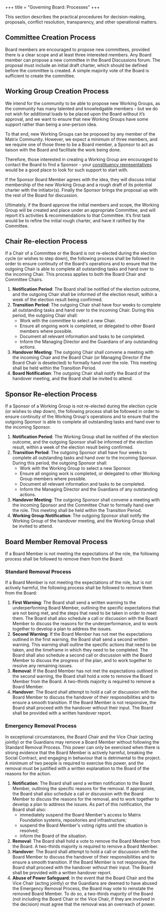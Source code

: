 +++
title = "Governing Board: Processes"
+++

This section describes the practical procedures for decision-making, proposals,
conflict resolution, transparency, and other operational matters.

## Committee Creation Process

Board members are encouraged to propose new committees, provided there is a
clear scope and at least three interested members. Any Board member can propose
a new committee in the Board Discussions forum. The proposal must include an
initial draft charter, which should be defined before the committee is created.
A simple majority vote of the Board is sufficient to create the committee.

## Working Group Creation Process

We intend for the community to be able to propose new Working Groups, as the
community has many talented and knowledgable members - but we do not wish for
additional loads to be placed upon the Board without it’s approval, and we want
to ensure that new Working Groups have some support rather than being a
one-person idea.

To that end, new Working Groups can be proposed by any member of the Matrix
Community. However, we expect a minimum of three members, and we require one of
those three to be a Board member, a Sponsor to act as liaison with the Board
and facilitate the work being done.

Therefore, those interested in creating a Working Group are encouraged to
contact the Board to find a Sponsor - your [constituency representatives](/foundation/governing-board/#elected-representatives)
would be a good place to look for such support to start with.

If the Sponsor Board Member agrees with the idea, they will discuss initial
membership of the new Working Group and a rough draft of its potential charter
with the initiator(s). Finally the Sponsor brings the proposal up with the rest
of the Board for discussion.

Ultimately, if the Board approve the initial members and scope, the Working
Group will be created and place under an appropriate Committee, and will report
it’s activities & recommendations to that Committee. It’s first task would be
to refine the initial rough charter, and have it ratified by the Committee.

## Chair Re-election Process

If a Chair of a Committee or the Board is not re-elected during the election
cycle (or wishes to step down), the following process shall be followed in
order to ensure continuity of the Board's operations and to ensure that the
outgoing Chair is able to complete all outstanding tasks and hand over to the
incoming Chair. This process applies to both the Board Chair and Committee
Chairs.

1. **Notification Period**: The Board shall be notified of the election
   outcome, and the outgoing Chair shall be informed of the election result,
   within a week of the election result being confirmed.
2. **Transition Period**: The outgoing Chair shall have four weeks to complete
   all outstanding tasks and hand over to the incoming Chair. During this period,
   the outgoing Chair shall:
    * Work with the committee to select a new Chair.
    * Ensure all ongoing work is completed, or delegated to other Board members
      where possible.
    * Document all relevant information and tasks to be completed.
    * Inform the Managing Director and the Guardians of any outstanding
      actions.
3. **Handover Meeting**: The outgoing Chair shall convene a meeting with the
   incoming Chair and the Board Chair (or Managing Director if the Board Chair is
   deselected) to formally hand over the role. This meeting shall be held within
   the Transition Period.
4. **Board Notification**: The outgoing Chair shall notify the Board of the
   handover meeting, and the Board shall be invited to attend.

## Sponsor Re-election Process

If a Sponsor of a Working Group is not re-elected during the election cycle (or
wishes to step down), the following process shall be followed in order to
ensure continuity of the Working Group's operations and to ensure that the
outgoing Sponsor is able to complete all outstanding tasks and hand over to the
incoming Sponsor.

1. **Notification Period**: The Working Group shall be notified of the election
   outcome, and the outgoing Sponsor shall be informed of the election result,
   within a week of the election result being confirmed.
2. **Transition Period**: The outgoing Sponsor shall have four weeks to
   complete all outstanding tasks and hand over to the incoming Sponsor. During
   this period, the outgoing Sponsor shall:
    * Work with the Working Group to select a new Sponsor.
    * Ensure all ongoing work is completed, or delegated to other Working Group
      members where possible.
    * Document all relevant information and tasks to be completed.
    * Inform the Managing Director and the Guardians of any outstanding
      actions.
3. **Handover Meeting**: The outgoing Sponsor shall convene a meeting with the
   incoming Sponsor and the Committee Chair to formally hand over the role. This
   meeting shall be held within the Transition Period.
4. **Working Group Notification**: The outgoing Sponsor shall notify the
   Working Group of the handover meeting, and the Working Group shall be invited
   to attend.

## Board Member Removal Process

If a Board Member is not meeting the expectations of the role, the following
process shall be followed to remove them from the Board:

### Standard Removal Process

If a Board Member is not meeting the expectations of the role, but is not
actively harmful, the following process shall be followed to remove them from
the Board:

1. **First Warning**: The Board shall send a written warning to the
   underperforming Board Member, outlining the specific expectations that are
   not being met, and the steps that need to be taken in order to meet them. The
   Board shall also schedule a call or discussion with the Board Member to discuss
   the reasons for the underperformance, and to work together to develop a plan to
   address the issues.
2. **Second Warning**: If the Board Member has not met the expectations
   outlined in the first warning, the Board shall send a second written
   warning. This warning shall outline the specific actions that need to be taken,
   and the timeframe in which they need to be completed. The Board shall also
   schedule a second call or discussion with the Board Member to discuss the
   progress of the plan, and to work together to resolve any remaining issues.
3. **Removal**: If the Board Member has not met the expectations outlined in
   the second warning, the Board shall hold a vote to remove the Board Member
   from the Board. A two-thirds majority is required to remove a Board Member.
4. **Handover**: The Board shall attempt to hold a call or discussion with the
   Board Member to discuss the handover of their responsibilities and to ensure
   a smooth transition. If the Board Member is not responsive, the Board shall
   proceed with the handover without their input. The Board shall be provided with
   a written handover report.

### Emergency Removal Process

In exceptional circumstances, the Board Chair and the Vice Chair (acting
jointly) or the Guardians may remove a Board Member without following the
Standard Removal Process. This power can only be exercised when there is strong
evidence that the Board Member is actively harmful, breaking the Social
Contract, and engaging in behaviour that is detrimental to the project. A
minimum of two people is required to exercise this power, and the removal must
be justified with a written explanation to the Board of the reasons for the
action.

1. **Notification**: The Board shall send a written notification to the Board
   Member, outlining the specific reasons for the removal. If appropriate, the
   Board shall also schedule a call or discussion with the Board Member to discuss
   the reasons for the removal, and to work together to develop a plan to address
   the issues.  As part of this notification, the Board shall also:
   * immediately suspend the Board Member's access to Matrix Foundation
     systems, repositories and infrastructure;
   * suspend the Board Member's voting rights until the situation is resolved;
   * inform the Board of the situation.
2. **Removal**: The Board shall hold a vote to remove the Board Member from the
   Board. A two-thirds majority is required to remove a Board Member.
3. **Handover**: The Board shall attempt to hold a call or discussion with the
   Board Member to discuss the handover of their responsibilities and to ensure a
   smooth transition. If the Board Member is not responsive, the Board shall
   proceed with the handover without their input. The Board shall be provided with
   a written handover report.
4. **Abuse of Power Safeguard**: In the event that the Board Chair and the Vice
   Chair (acting jointly) or the Guardians are deemed to have abused the Emergency
   Removal Process, the Board may vote to reinstate the removed Board Member. To
   do so, a two-thirds majority of the Board (not including the Board Chair or the
   Vice Chair, if they are involved in the decision) must agree that the removal
   was an overreach of power.
